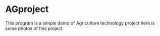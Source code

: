 # AGproject
This program is a simple demo of Agriculture technology project,here is some photos of this project.
